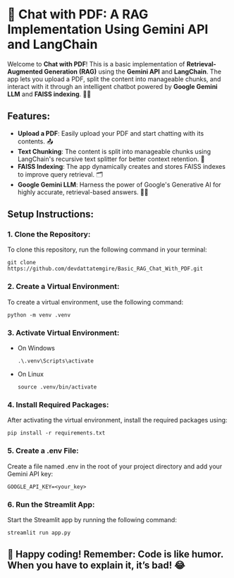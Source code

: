 # 📝 Chat with PDF: A RAG Implementation Using Gemini API and LangChain

Welcome to **Chat with PDF**! This is a basic implementation of **Retrieval-Augmented Generation (RAG)** using the **Gemini API** and **LangChain**. The app lets you upload a PDF, split the content into manageable chunks, and interact with it through an intelligent chatbot powered by **Google Gemini LLM** and **FAISS indexing**. 🧠📄

## Features:
- **Upload a PDF**: Easily upload your PDF and start chatting with its contents. 📤
- **Text Chunking**: The content is split into manageable chunks using LangChain's recursive text splitter for better context retention. 🔗
- **FAISS Indexing**: The app dynamically creates and stores FAISS indexes to improve query retrieval. 🗂️
- **Google Gemini LLM**: Harness the power of Google's Generative AI for highly accurate, retrieval-based answers. 💬🤖

## Setup Instructions:

### 1. Clone the Repository:
To clone this repository, run the following command in your terminal:
```
git clone https://github.com/devdattatemgire/Basic_RAG_Chat_With_PDF.git
```

### 2. Create a Virtual Environment:
To create a virtual environment, use the following command:
```
python -m venv .venv
```

### 3. Activate Virtual Environment:
  - On Windows
    ```
    .\.venv\Scripts\activate
    ```
  - On Linux
    ```
    source .venv/bin/activate
    ```
### 4. Install Required Packages:
After activating the virtual environment, install the required packages using:
```
pip install -r requirements.txt
```

### 5. Create a .env File:
Create a file named .env in the root of your project directory and add your Gemini API key:
```
GOOGLE_API_KEY=<your_key>
```

### 6. Run the Streamlit App:
Start the Streamlit app by running the following command:
```
streamlit run app.py
```

## 🎉 Happy coding! Remember: Code is like humor. When you have to explain it, it’s bad! 😂
  
